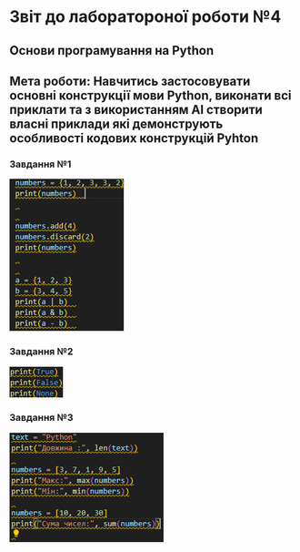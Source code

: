 # Звіт до лаборатороної роботи №4

## Основи програмування на Python

## Мета роботи: Навчитись застосовувати основні конструкції мови Python, виконати всі приклати та з використанням AI створити власні приклади які демонструють особливості кодових конструкцій Pyhton

### Завдання №1
![alt text](https://github.com/Oleksii-dot278/Laboratory-work-4/blob/main/photo%201.png)

### Завдання №2
![alt text](https://github.com/Oleksii-dot278/Laboratory-work-4/blob/main/%D0%97%D0%BD%D1%96%D0%BC%D0%BE%D0%BA%20%D0%B5%D0%BA%D1%80%D0%B0%D0%BD%D0%B0%202025-10-23%20214141.png)

### Завдання №3
![alt text](https://github.com/Oleksii-dot278/Laboratory-work-4/blob/main/%D0%97%D0%BD%D1%96%D0%BC%D0%BE%D0%BA%20%D0%B5%D0%BA%D1%80%D0%B0%D0%BD%D0%B0%202025-10-23%20215319.png)